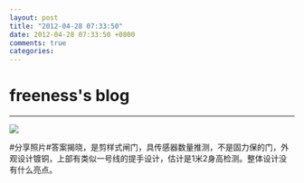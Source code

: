 ```yaml
---
layout: post
title: "2012-04-28 07:33:50"
date: 2012-04-28 07:33:50 +0800
comments: true
categories: 
---
```


# freeness's blog

----------

![](http://okqmqrbgo.bkt.clouddn.com/201204280733501.jpg)

>
\#分享照片\#答案揭晓，是剪样式闸门，具传感器数量推测，不是固力保的门，外观设计镀铜，上部有类似一号线的提手设计，估计是1米2身高检测。整体设计没有什么亮点。